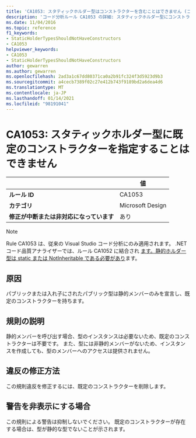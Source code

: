 ```yaml
---
title: 'CA1053: スタティックホルダー型はコンストラクターを含むことはできません (コード分析)'
description: 'コード分析ルール CA1053 の詳細: スタティックホルダー型にコンストラクターを含めることはできません'
ms.date: 11/04/2016
ms.topic: reference
f1_keywords:
- StaticHolderTypesShouldNotHaveConstructors
- CA1053
helpviewer_keywords:
- CA1053
- StaticHolderTypesShouldNotHaveConstructors
author: gewarren
ms.author: gewarren
ms.openlocfilehash: 2ad3a1c67dd80371ca0a2b91fc324f3d5923d9b3
ms.sourcegitcommit: a4cecb7389f02c27e412b743f9189bd2a6dea4d6
ms.translationtype: MT
ms.contentlocale: ja-JP
ms.lasthandoff: 01/14/2021
ms.locfileid: "98191041"
---
```

# <a name="ca1053-static-holder-types-should-not-have-default-constructors"></a>CA1053: スタティックホルダー型に既定のコンストラクターを指定することはできません

| | 値 |
|-|-|
| **ルール ID** |CA1053|
| **カテゴリ** |Microsoft Design|
| **修正が中断または非対応になっています** |あり|

> [!NOTE]
> Rule CA1053 は、従来の Visual Studio コード分析にのみ適用されます。 .NET コード品質アナライザーでは、ルール CA1052 に結合され [ます。静的ホルダー型は static または NotInheritable である必要があり](ca1052.md)ます。

## <a name="cause"></a>原因

パブリックまたは入れ子にされたパブリック型は静的メンバーのみを宣言し、既定のコンストラクターを持ちます。

## <a name="rule-description"></a>規則の説明

静的メンバーを呼び出す場合、型のインスタンスは必要ないため、既定のコンストラクターは不要です。 また、型には非静的メンバーがないため、インスタンスを作成しても、型のメンバーへのアクセスは提供されません。

## <a name="how-to-fix-violations"></a>違反の修正方法

この規則違反を修正するには、既定のコンストラクターを削除します。

## <a name="when-to-suppress-warnings"></a>警告を非表示にする場合

この規則による警告は抑制しないでください。 既定のコンストラクターが存在する場合は、型が静的な型でないことが示されます。
